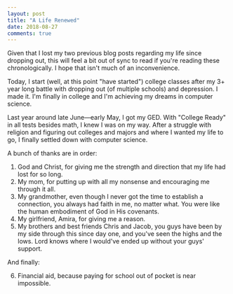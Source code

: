 ```yaml
---
layout: post
title: "A Life Renewed"
date: 2018-08-27
comments: true
---
```


Given that I lost my two previous blog posts regarding my life since dropping out, this will feel a bit out of sync to read if you're reading these chronologically. I hope that isn't much of an inconvenience.

Today, I start (well, at this point "have started") college classes after my 3+ year long battle with dropping out (of multiple schools) and depression. I made it. I'm finally in college and I'm achieving my dreams in computer science.

Last year around late June&mdash;early May, I got my GED. With "College Ready" in all tests besides math, I knew I was on my way. After a struggle with religion and figuring out colleges and majors and where I wanted my life to go, I finally settled down with computer science.

A bunch of thanks are in order:

1. God and Christ, for giving me the strength and direction that my life had lost for so long.
2. My mom, for putting up with all my nonsense and encouraging me through it all.
3. My grandmother, even though I never got the time to establish a connection, you always had faith in me, no matter what. You were like the human embodiment of God in His covenants.
4. My girlfriend, Amira, for giving me a reason.
5. My brothers and best friends Chris and Jacob, you guys have been by my side through this since day one, and you've seen the highs and the lows. Lord knows where I would've ended up without your guys' support.

And finally:

6. Financial aid, because paying for school out of pocket is near impossible.
